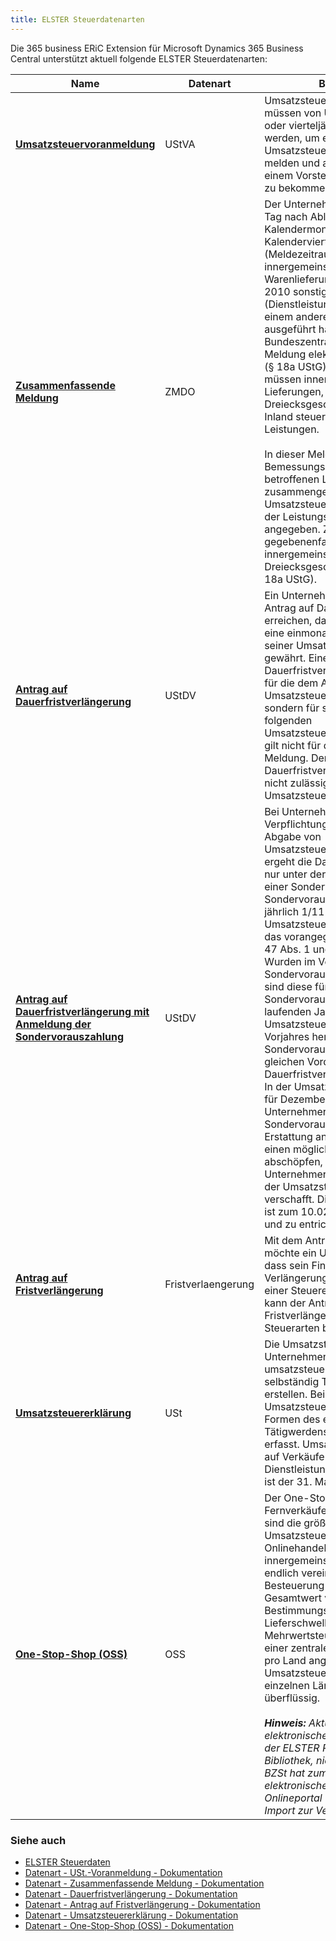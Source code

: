 ```yaml
---
title: ELSTER Steuerdatenarten
---
```


Die 365 business ERiC Extension für Microsoft Dynamics 365 Business Central unterstützt aktuell folgende ELSTER Steuerdatenarten:

| Name | Datenart | Beschreibung |
| --- | --- | --- |
| [**Umsatzsteuervoranmeldung**](elster-sales-vat-adv-notification.md) | UStVA | Umsatzsteuervoranmeldungen müssen von Unternehmern monatlich oder vierteljährlich abgegeben werden, um eine bereits entstandene Umsatzsteuer an das Finanzamt zu melden und abzuführen bzw. bei einem Vorsteuerüberschuss erstattet zu bekommen. |
| [**Zusammenfassende Meldung**](elster-recapulative-statement.md) | ZMDO | Der Unternehmer hat bis zum 25. Tag nach Ablauf jedes Kalendermonats bzw. Kalendervierteljahres (Meldezeitraum), in dem er innergemeinschaftliche Warenlieferungen oder ab 1. Januar 2010 sonstige Leistungen (Dienstleistungen) an Unternehmer in einem anderen EU-Mitgliedsstaat ausgeführt hat, an das Bundeszentralamt für Steuern eine Meldung elektronisch zu übermitteln (§ 18a UStG). Gemeldet werden müssen innergemeinschaftliche Lieferungen, innergemeinschaftliche Dreiecksgeschäfte und nicht im Inland steuerbare sonstige Leistungen.<br><br>In dieser Meldung werden die Bemessungsgrundlagen aller betroffenen Leistungen, zusammengefasst nach den Umsatzsteueridentifikationsnummern der Leistungsempfänger, angegeben. Zusätzlich sind gegebenenfalls Hinweise auf innergemeinschaftliche Dreiecksgeschäfte aufzunehmen (§ 18a UStG). |
| [**Antrag auf Dauerfristverlängerung**](elster-permanent-time-limit-extension.md) | UStDV | Ein Unternehmer möchte mit dem Antrag auf Dauerfristverlängerung erreichen, dass sein Finanzamt ihm eine einmonatige Frist zur Abgabe seiner Umsatzsteuervoranmeldung gewährt. Eine genehmigte Dauerfristverlängerung gilt nicht nur für die dem Antrag folgende Umsatzsteuervoranmeldung, sondern für sämtliche dem Antrag folgenden Umsatzsteuervoranmeldungen. Sie gilt nicht für die Zusammenfassende Meldung. Der Antrag auf Dauerfristverlängerung ist jedoch nicht zulässig für die Umsatzsteuerjahreserklärung. |
| [**Antrag auf Dauerfristverlängerung mit Anmeldung der Sondervorauszahlung**](elster-permanent-time-limit-extension.md) | UStDV | Bei Unternehmern mit der Verpflichtung zur monatlichen Abgabe von Umsatzsteuervoranmeldungen ergeht die Dauerfristverlängerung nur unter der Auflage der Anmeldung einer Sondervorauszahlung. Die Sondervorauszahlung beträgt jährlich 1/11 der Summe der Umsatzsteuervorauszahlungen für das vorangegangene Kalenderjahr (§ 47 Abs. 1 und § 48 Abs. 2 UStDV). Wurden im Vorjahr bereits Sondervorauszahlungen geleistet, sind diese für die Berechnung der Sondervorauszahlungen des laufenden Jahres aus der Summe der Umsatzsteuervorauszahlungen des Vorjahres herauszurechnen. Die Sondervorauszahlung wird auf dem gleichen Vordruck wie die Dauerfristverlängerung angemeldet. In der Umsatzsteuervoranmeldung für Dezember rechnet sich der Unternehmer dann die Sondervorauszahlung wieder als Erstattung an. Dieses Verfahren soll einen möglichen Zinsvorteil abschöpfen, welchen sich der Unternehmer durch spätere Zahlung der Umsatzsteuervorauszahlungen verschafft. Die Sondervorauszahlung ist zum 10.02. jährlich anzumelden und zu entrichten. |
| [**Antrag auf Fristverlängerung**](elster-request-for-time-extension.md) | Fristverlaengerung | Mit dem Antrag auf Fristverlängerung möchte ein Unternehmer erreichen, dass sein Finanzamt ihm eine Verlängerung der Frist zur Abgabe einer Steuererklärung gewährt. Dabei kann der Antrag auf Fristverlängerung für verschiedene Steuerarten beantragt werden. |
| [**Umsatzsteuererklärung**](elster-annual-vat-return.md) | USt | Die Umsatzsteuererklärung hat jedes Unternehmen bzw. jeder umsatzsteuerpflichtige und selbständig Tätige einmal im Jahr zu erstellen. Bei der Umsatzsteuererklärung werden alle Formen des entgeltlichen Tätigwerdens eines Unternehmens erfasst. Umsatzsteuern fallen sowohl auf Verkäufe als auch auf Dienstleistungen an. Die Abgabefrist ist der 31. Mai des Folgejahres. |
| [**One-Stop-Shop (OSS)**](bop-one-stop-shop.md) | OSS | Der One-Stop-Shop (OSS) und die Fernverkäufe ab dem 01.07.2021 sind die größte Reform der Umsatzsteuer für den EU-Onlinehandel und sollen den innergemeinschaftlichen Handel endlich vereinfachen. Die Besteuerung erfolgt ab einem Gesamtwert von 10.000 € im Bestimmungsland, die bisherigen Lieferschwellen entfallen. Die Mehrwertsteuer muss nur noch bei einer zentralen Registrierungsstelle pro Land angemeldet werden, Umsatzsteueranmeldungen in einzelnen Ländern werden damit überflüssig.<br><br>_**Hinweis:** Aktuell wird die elektronische Übermittlung, mit Hilfe der ELSTER Rich Client (ERiC) Bibliothek, nicht unterstützt. Das BZSt hat zum Zweck der elektronischen Meldung im Onlineportal "Mein BOP" einen CSV-Import zur Verfügung gestellt._|

### Siehe auch
- [ELSTER Steuerdaten](elster-tax-statements.md)
- [Datenart - USt.-Voranmeldung - Dokumentation](elster-sales-vat-adv-notification.md)
- [Datenart - Zusammenfassende Meldung - Dokumentation](elster-recapulative-statement.md)
- [Datenart - Dauerfristverlängerung - Dokumentation](elster-permanent-time-limit-extension.md)
- [Datenart - Antrag auf Fristverlängerung - Dokumentation](elster-request-for-time-extension.md)
- [Datenart - Umsatzsteuererklärung - Dokumentation](elster-annual-vat-return.md)
- [Datenart - One-Stop-Shop (OSS) - Dokumentation](bop-one-stop-shop.md)
